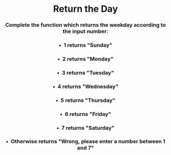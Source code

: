 <div align = "center">

# Return the Day

</div>

<div align = "center">

<h3>Complete the function which returns the weekday according to the input number:</h3>

<h3>•&nbsp;&nbsp;1 returns "Sunday"</h3>
<h3>•&nbsp;&nbsp;2 returns "Monday"</h3>
<h3>•&nbsp;&nbsp;3 returns "Tuesday"</h3>
<h3>•&nbsp;&nbsp;4 returns "Wednesday"</h3>
<h3>•&nbsp;&nbsp;5 returns "Thursday"</h3>
<h3>•&nbsp;&nbsp;6 returns "Friday"</h3>
<h3>•&nbsp;&nbsp;7 returns "Saturday"</h3>

<h3>•&nbsp;&nbsp;Otherwise returns "Wrong, please enter a number between 1 and 7"</h3>

</div>
